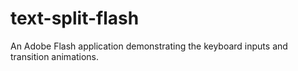 # text-split-flash
An Adobe Flash application demonstrating the keyboard inputs and transition animations.
